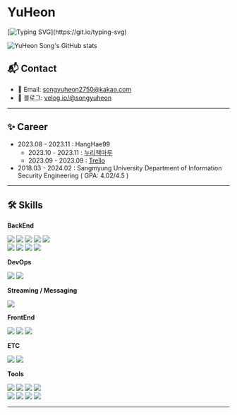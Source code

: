 # YuHeon 

[![Typing SVG](https://readme-typing-svg.demolab.com?font=Fira+Code&weight=600&pause=700&color=C03BF7&center=true&random=false&width=1000&lines=Nice+to+meet+you!!;My+name+is+Song+Yuheon%2C+and+I+am+a+backend+developer+who+always+pursues+growth!!)](https://git.io/typing-svg)

![YuHeon Song's GitHub stats](https://github-readme-stats.vercel.app/api?username=songyuheon98&show_icons=true&theme=radical)

## 📬 Contact
- 📧 Email: [songyuheon2750@kakao.com](mailto:songyuheon2750@kakao.com)
- 📝 블로그: [velog.io/@songyuheon](https://velog.io/@songyuheon)
    
---

## ✨ Career 
* 2023.08 - 2023.11 : HangHae99
    * 2023.10 - 2023.11 : [누리책마루](https://github.com/songyuheon98/Team258)
    * 2023.09 - 2023.09 : [Trello](https://github.com/songyuheon98/SpecialtyProjects)
* 2018.03 - 2024.02 : Sangmyung University Department of Information Security Engineering ( GPA: 4.02/4.5 )

---

## 🛠 Skills


**BackEnd**
<div>
<img src="https://img.shields.io/badge/Spring Boot-6DB33F?&logo=Spring Boot&logoColor=white">
<img src="https://img.shields.io/badge/Spring-6DB33F?&logo=Spring&logoColor=white">
<img src="https://img.shields.io/badge/Spring Security-6DB33F?&logo=Spring Security&logoColor=white">
<img src="https://img.shields.io/badge/Java-004088?&logo=Java&logoColor=white">
<img src="https://img.shields.io/badge/Gradle-02303A?&logo=Gradle?&logoColor=white"><br>
        <img src="https://img.shields.io/badge/MySQL-3776AB?&logo=MySQL&logoColor=white">
<img src="https://img.shields.io/badge/Junit5-25A162?&logo=Junit5&logoColor=white">
<img src="https://img.shields.io/badge/Apache JMeter-D22128?&logo=Apache JMeter&logoColor=white">
<img src="https://img.shields.io/badge/Postman-E34F15?&logo=Postman&logoColor=white"> 
    
</div>


**DevOps**
<div>
    <img src="https://img.shields.io/badge/GitHub Actions-181717?&logo=GitHub Actions&logoColor=white">
    <img src="https://img.shields.io/badge/Amazon AWS-231F20?&logo=Amazon AWS&logoColor=white">
</div>

**Streaming / Messaging**
<div>
<img src="https://img.shields.io/badge/Apache Kafka-231F20?&logo=Apache Kafka&logoColor=white"><br>
</div>


**FrontEnd**
<div>
<img src="https://img.shields.io/badge/Html-E34F26?&logo=Html&logoColor=white">
<img src="https://img.shields.io/badge/CSS-1572B6?&logo=CSS&logoColor=white">
<img src="https://img.shields.io/badge/JavaScript-F7DF1E?&logo=JavaScript&logoColor=white"><br>
</div>

**ETC**
<div>
    <img src="https://img.shields.io/badge/Python-3776AB?&logo=Python&logoColor=white">
<img src="https://img.shields.io/badge/C-A8B9CC?&logo=C&logoColor=white">
</div>


**Tools**
<div>
<img src="https://img.shields.io/badge/GitHub-181717?&logo=GitHub&logoColor=white">
<img src="https://img.shields.io/badge/Git-181717?&logo=Git&logoColor=white">
<img src="https://img.shields.io/badge/IntelliJ IDEA-000000?&logo=IntelliJ IDEA&logoColor=white">
<img src="https://img.shields.io/badge/Visual studio Code-007ACC?&logo=Visual Studio Code&logoColor=white"><br>
<img src="https://img.shields.io/badge/Jupyter-F37626?&logo=Jupyter&logoColor=white">
<img src="https://img.shields.io/badge/Anaconda-44A833?&logo=Anaconda&logoColor=white">
<img src="https://img.shields.io/badge/Slack-4A154B?&logo=Slack&logoColor=white">
<img src="https://img.shields.io/badge/Notion-000000?&logo=Notion&logoColor=white"><br>
</div>

---


